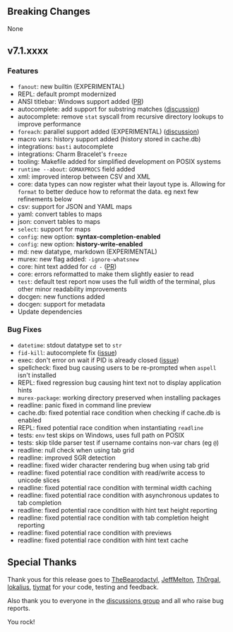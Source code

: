 ## Breaking Changes

None

## v7.1.xxxx

### Features

* `fanout`: new builtin (EXPERIMENTAL)
* REPL: default prompt modernized
* ANSI titlebar: Windows support added ([PR](https://github.com/lmorg/murex/pull/931))
* autocomplete: add support for substring matches ([discussion](https://github.com/lmorg/murex/discussions/934))
* autocomplete: remove `stat` syscall from recursive directory lookups to improve performance
* `foreach`: parallel support added (EXPERIMENTAL) ([discussion](https://github.com/lmorg/murex/discussions/933))
* macro vars: history support added (history stored in cache.db)
* integrations: `basti` autocomplete
* integrations: Charm Bracelet's `freeze`
* tooling: Makefile added for simplified development on POSIX systems
* `runtime --about`: `GOMAXPROCS` field added
* xml: improved interop between CSV and XML
* core: data types can now register what their layout type is. Allowing for `format` to better deduce how to reformat the data. eg next few refinements below
* csv: support for JSON and YAML maps
* yaml: convert tables to maps
* json: convert tables to maps
* `select`: support for maps
* `config`: new option: **syntax-completion-enabled**
* `config`: new option: **history-write-enabled**
* md: new datatype, markdown (EXPERIMENTAL)
* murex: new flag added: `-ignore-whatsnew`
* core: hint text added for `cd -` ([PR](https://github.com/lmorg/murex/pull/951))
* core: errors reformatted to make them slightly easier to read
* `test`: default test report now uses the full width of the terminal, plus other minor readability improvements
* docgen: new functions added
* docgen: support for metadata
* Update dependencies

### Bug Fixes

* `datetime`: stdout datatype set to `str`
* `fid-kill`: autocomplete fix ([issue](https://github.com/lmorg/murex/issues/949))
* exec: don't error on wait if PID is already closed ([issue](https://github.com/lmorg/murex/issues/946))
* spellcheck: fixed bug causing users to be re-prompted when `aspell` isn't installed
* REPL: fixed regression bug causing hint text not to display application hints
* `murex-package`: working directory preserved when installing packages
* readline: panic fixed in command line preview
* cache.db: fixed potential race condition when checking if cache.db is enabled
* REPL: fixed potential race condition when instantiating `readline`
* tests: `env` test skips on Windows, uses full path on POSIX
* tests: skip tilde parser test if username contains non-var chars (eg `@`)
* readline: null check when using tab grid
* readline: improved SGR detection
* readline: fixed wider character rendering bug when using tab grid
* readline: fixed potential race condition with read/write access to unicode slices
* readline: fixed potential race condition with terminal width caching
* readline: fixed potential race condition with asynchronous updates to tab completion
* readline: fixed potential race condition with hint text height reporting
* readline: fixed potential race condition with tab completion height reporting
* readline: fixed potential race condition with previews
* readline: fixed potential race condition with hint text cache

## Special Thanks

Thank yous for this release goes to [TheBearodactyl](https://github.com/TheBearodactyl), [JeffMelton](https://github.com/JeffMelton), [Th0rgal](https://github.com/Th0rgal), [lokalius](https://github.com/lokalius), [tiymat](https://github.com/tiymat) for your code, testing and feedback.

Also thank you to everyone in the [discussions group](https://github.com/lmorg/murex/discussions) and all who raise bug reports.

You rock!
